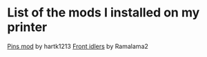 # List of the mods I installed on my printer
[Pins mod](https://github.com/VoronDesign/VoronUsers/tree/master/printer_mods/hartk1213/Voron2.4_Trident_Pins_Mod) by hartk1213
[Front idlers](https://github.com/Ramalama2/Voron-2-Mods/tree/main/Front_Idlers) by Ramalama2
